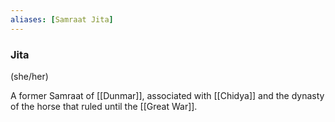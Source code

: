 ```yaml
---
aliases: [Samraat Jita]
---
```


### Jita
(she/her)

A former Samraat of [[Dunmar]], associated with [[Chidya]] and the dynasty of the horse that ruled until the [[Great War]]. 



